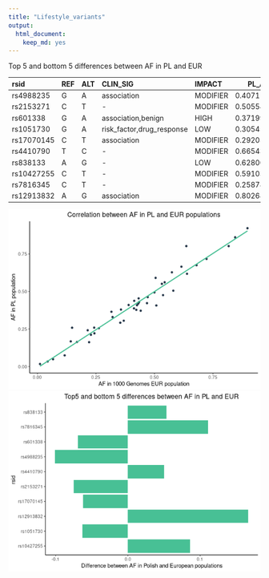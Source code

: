 ```yaml
---
title: "Lifestyle_variants"
output:
  html_document:
    keep_md: yes
---
```










Top 5 and bottom 5 differences between AF in PL and EUR


|rsid       |REF |ALT |CLIN_SIG                  |IMPACT   |    PL_AF| EUR_AF|  eur_diff|
|:----------|:---|:---|:-------------------------|:--------|--------:|------:|---------:|
|rs4988235  |G   |A   |association               |MODIFIER | 0.407116| 0.5080| -0.100884|
|rs2153271  |C   |T   |-                         |MODIFIER | 0.505545| 0.5805| -0.074955|
|rs601338   |G   |A   |association,benign        |HIGH     | 0.371996| 0.4414| -0.069404|
|rs1051730  |G   |A   |risk_factor,drug_response |LOW      | 0.305453| 0.3688| -0.063347|
|rs17070145 |C   |T   |association               |MODIFIER | 0.292052| 0.3539| -0.061848|
|rs4410790  |T   |C   |-                         |MODIFIER | 0.665434| 0.6153|  0.050134|
|rs838133   |A   |G   |-                         |LOW      | 0.628004| 0.5746|  0.053404|
|rs10427255 |C   |T   |-                         |MODIFIER | 0.591035| 0.5050|  0.086035|
|rs7816345  |C   |T   |-                         |MODIFIER | 0.258780| 0.1481|  0.110680|
|rs12913832 |A   |G   |association               |MODIFIER | 0.802680| 0.6362|  0.166480|




![](lifestyle_files/figure-html/unnamed-chunk-3-1.png)<!-- -->![](lifestyle_files/figure-html/unnamed-chunk-3-2.png)<!-- -->
